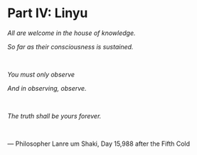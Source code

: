 # Part IV: Linyu

_All are welcome in the house of knowledge._

_So far as their consciousness is sustained._

&nbsp;

_You must only observe_

_And in observing, observe._

&nbsp;

_The truth shall be yours forever._

&nbsp;

— Philosopher Lanre um Shaki, Day 15,988 after the Fifth Cold
